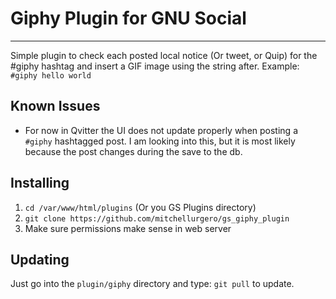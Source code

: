 # Giphy Plugin for GNU Social
------------------------------
Simple plugin to check each posted local notice (Or tweet, or Quip) for the #giphy hashtag and insert a GIF image using the string after.
Example: `#giphy hello world`

## Known Issues

- For now in Qvitter the UI does not update properly when posting a ```#giphy``` hashtagged post. I am looking into this, but it is most likely because the post changes during the save to the db.

## Installing

1. ```cd /var/www/html/plugins``` (Or you GS Plugins directory)
2. ```git clone https://github.com/mitchellurgero/gs_giphy_plugin```
3. Make sure permissions make sense in web server

## Updating

Just go into the ```plugin/giphy``` directory and type: ```git pull``` to update.